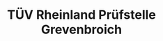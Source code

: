 ---
title: "TÜV Rheinland Prüfstelle Grevenbroich"
url: /grevenbroich/tuev-rheinland-pruefstelle-grevenbroich/
shop: Autowerkstatt
---